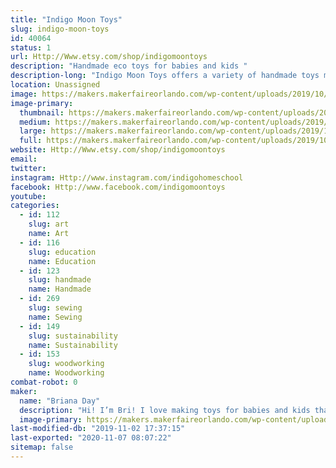 ```yaml
---
title: "Indigo Moon Toys"
slug: indigo-moon-toys
id: 40064
status: 1
url: Http://Www.etsy.com/shop/indigomoontoys
description: "Handmade eco toys for babies and kids "
description-long: "Indigo Moon Toys offers a variety of handmade toys made with natural materials."
location: Unassigned
image: https://makers.makerfaireorlando.com/wp-content/uploads/2019/10/AF66C3D0-6549-4AF0-B6BA-F5E66BA8BD27.png
image-primary:
  thumbnail: https://makers.makerfaireorlando.com/wp-content/uploads/2019/10/AF66C3D0-6549-4AF0-B6BA-F5E66BA8BD27-150x150.png
  medium: https://makers.makerfaireorlando.com/wp-content/uploads/2019/10/AF66C3D0-6549-4AF0-B6BA-F5E66BA8BD27-300x300.png
  large: https://makers.makerfaireorlando.com/wp-content/uploads/2019/10/AF66C3D0-6549-4AF0-B6BA-F5E66BA8BD27.png
  full: https://makers.makerfaireorlando.com/wp-content/uploads/2019/10/AF66C3D0-6549-4AF0-B6BA-F5E66BA8BD27.png
website: Http://Www.etsy.com/shop/indigomoontoys
email: 
twitter: 
instagram: Http://www.instagram.com/indigohomeschool
facebook: Http://www.facebook.com/indigomoontoys
youtube: 
categories:
  - id: 112
    slug: art
    name: Art
  - id: 116
    slug: education
    name: Education
  - id: 123
    slug: handmade
    name: Handmade
  - id: 269
    slug: sewing
    name: Sewing
  - id: 149
    slug: sustainability
    name: Sustainability
  - id: 153
    slug: woodworking
    name: Woodworking
combat-robot: 0
maker:
  name: "Briana Day"
  description: "Hi! I’m Bri! I love making toys for babies and kids that are eco friendly and long lasting!"
  image-primary: https://makers.makerfaireorlando.com/wp-content/uploads/2019/10/B5F16AF6-B75B-45B0-801B-641B885ED0C7-1024x1006.jpeg
last-modified-db: "2019-11-02 17:37:15"
last-exported: "2020-11-07 08:07:22"
sitemap: false
---
```

